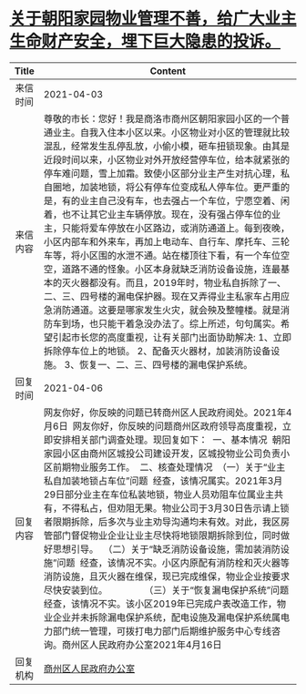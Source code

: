 # <a href="http://www.shangluo.gov.cn/zmhd/ldxxxx.jsp?urltype=leadermail.LeaderMailContentUrl&wbtreeid=1112&leadermailid=7105">关于朝阳家园物业管理不善，给广大业主生命财产安全，埋下巨大隐患的投诉。</a>
| Title |                                                                                                                                                                                                                                                              Content                                                                                                                                                                                                                                                              |
|:-----:|-----------------------------------------------------------------------------------------------------------------------------------------------------------------------------------------------------------------------------------------------------------------------------------------------------------------------------------------------------------------------------------------------------------------------------------------------------------------------------------------------------------------------------------|
| 来信时间  | 2021-04-03                                                                                                                                                                                                                                                                                                                                                                                                                                                                                                                        |
| 来信内容  | 尊敬的市长：您好！我是商洛市商州区朝阳家园小区的一个普通业主。自我入住本小区以来。小区物业对小区的管理就比较混乱，经常发生乱停乱放，小偷小模，砸车扭锁现象。由其是近段时间以来，小区物业对外开放经营停车位，给本就紧张的停车难问题，雪上加霜。致使小区部分业主产生对抗心理，私自圈地，加装地锁，将公有停车位变成私人停车位。更严重的是，有的业主自己没有车，也去强占一个车位，宁愿空着、闲着，也不让其它业主车辆停放。现在，没有强占停车位的业主，只能将爱车停放在小区路边，或消防通道上。每到夜晚，小区内部车和外来车，再加上电动车、自行车、摩托车、三轮车等，将小区围的水泄不通。站在楼顶往下看，有一个车位空空，道路不通的怪象。小区本身就缺乏消防设备设施，连最基本的灭火器都没有。而且，2019年时，物业私自拆除了一、二、三、四号楼的漏电保护器。现在又弄得业主私家车占用应急消防通道。这要是哪家发生火灾，就会殃及整幢楼。就是消防车到场，也只能干着急没办法了。综上所述，句句属实。希望引起市长您的高度重视，让有关部门出面协助解决: 1、立即拆除停车位上的地锁。 2、配备灭火器材，加装消防设备设施。 3、恢复一、二、三、四号楼的漏电保护系统。  |
| 回复时间  | 2021-04-06                                                                                                                                                                                                                                                                                                                                                                                                                                                                                                                        |
| 回复内容  | 网友你好，你反映的问题已转商州区人民政府阅处。2021年4月6日  网友你好，你反映的问题商州区政府领导高度重视，立即安排相关部门调查处理。现回复如下：  一、基本情况  朝阳家园小区由商州区城投公司建设开发，区城投物业公司负责小区前期物业服务工作。  二、核查处理情况  （一）关于“业主私自加装地锁占车位”问题  经查，该情况属实。2021年3月29日部分业主在车位私装地锁，物业人员劝阻车位属业主共有，不得私占，但劝阻无果。物业公司于3月30日告示请上锁者限期拆除，后多次与业主劝导沟通均未有效。对此，我区房管部门督促物业企业让业主尽快将地锁限期拆除到位，同时做好思想引导。  （二）关于“缺乏消防设备设施，需加装消防设施”问题  经查，该情况不实。小区内原配有消防栓和灭火器等消防设施，且灭火器在维保，现已完成维保，物业企业按要求尽快安装到位。               （三）关于“恢复漏电保护系统”问题  经查，该情况不实。该小区2019年已完成户表改造工作，物业企业并未拆除漏电保护系统，配电设施及漏电保护系统属电力部门统一管理，可拨打电力部门后期维护服务中心专线咨询。商州区人民政府办公室2021年4月16日 |
| 回复机构  | <a href="../../category/agencies/商州区人民政府办公室.md">商州区人民政府办公室</a>                                                                                                                                                                                                                                                                                                                                                                                                                                                                    |